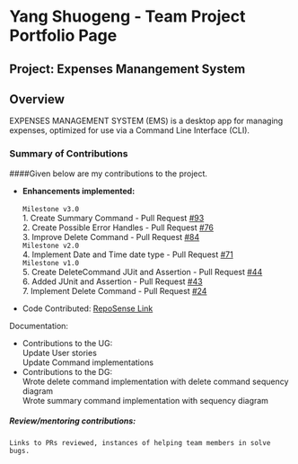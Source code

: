 # Yang Shuogeng - Team Project Portfolio Page

## Project: Expenses Manangement System

## Overview

EXPENSES MANAGEMENT SYSTEM (EMS) is a desktop app for managing expenses, optimized for use via a Command Line
Interface (CLI).

### Summary of Contributions
####Given below are my contributions to the project.

* **Enhancements implemented:**
  <br>
  <br> ```Milestone v3.0```
  <br> 1. Create Summary Command - Pull Request [#93](https://github.com/AY2122S1-TIC4001-F18-2/tp/pull/93)
  <br> 2. Create Possible Error Handles - Pull Request [#76](https://github.com/AY2122S1-TIC4001-F18-2/tp/pull/76)
  <br> 3. Improve Delete Command - Pull Request [#84](https://github.com/AY2122S1-TIC4001-F18-2/tp/pull/84)
  <br> ```Milestone v2.0```
  <br> 4. Implement Date and Time date type - Pull Request [#71](https://github.com/AY2122S1-TIC4001-F18-2/tp/pull/71)
  <br> ```Milestone v1.0```
  <br> 5. Create DeleteCommand JUit and Assertion - Pull Request [#44](https://github.com/AY2122S1-TIC4001-F18-2/tp/issues/44)
  <br> 6. Added JUnit and Assertion - Pull Request [#43](https://github.com/AY2122S1-TIC4001-F18-2/tp/pull/43) 
  <br> 7. Implement Delete Command - Pull Request [#24](https://github.com/AY2122S1-TIC4001-F18-2/tp/pull/24)
  
* Code Contributed: [RepoSense Link](https://nus-tic4001-ay2122s1.github.io/tp-dashboard/?search=&sort=groupTitle&sortWithin=title&timeframe=commit&mergegroup=&groupSelect=groupByRepos&breakdown=true&checkedFileTypes=docs~functional-code~test-code~other&since=2021-09-17&tabOpen=true&tabType=authorship&tabAuthor=zyjarvis&tabRepo=AY2122S1-TIC4001-F18-2%2Ftp%5Bmaster%5D&authorshipIsMergeGroup=false&authorshipFileTypes=docs~functional-code~test-code&authorshipIsBinaryFileTypeChecked=false)

Documentation:
* Contributions to the UG: 
  <br> Update User stories
  <br> Update Command implementations
* Contributions to the DG:
  <br> Wrote delete command implementation with delete command sequency diagram
  <br> Wrote summary command implementation with sequency diagram
##### Review/mentoring contributions:
    Links to PRs reviewed, instances of helping team members in solve bugs.
